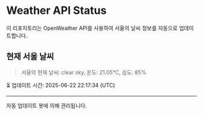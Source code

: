 
# Weather API Status

이 리포지토리는 OpenWeather API를 사용하여 서울의 날씨 정보를 자동으로 업데이트합니다.

## 현재 서울 날씨
> 서울의 현재 날씨: clear sky, 온도: 21.05°C, 습도: 85%

⏳ 업데이트 시간: 2025-06-22 22:17:34 (UTC)

---
자동 업데이트 봇에 의해 관리됩니다.
